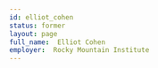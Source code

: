 ```yaml
---
id: elliot_cohen
status: former
layout: page
full_name:  Elliot Cohen
employer:  Rocky Mountain Institute
---
```


